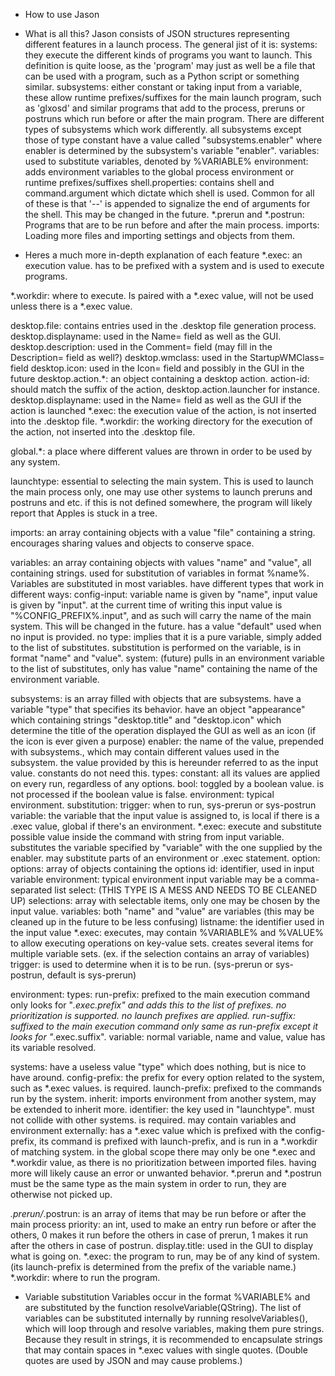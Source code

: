 - How to use Jason

 - What is all this?
 Jason consists of JSON structures representing different features in a launch process. The general jist of it is:
systems: they execute the different kinds of programs you want to launch. This definition is quite loose, as the 'program' may just as well be a file that can be used with a program, such as a Python script or something similar.
subsystems:
    either constant or taking input from a variable, these allow runtime prefixes/suffixes for the main launch program, such as 'glxosd' and similar programs that add to the process, preruns or postruns which run before or after the main program. There are different types of subsystems which work differently.
    all subsystems except those of type constant have a value called "subsystems.enabler" where enabler is determined by the subsystem's variable "enabler".
variables: used to substitute variables, denoted by %VARIABLE%
environment: adds environment variables to the global process environment or runtime prefixes/suffixes
shell.properties: contains shell and command.argument which dictate which shell is used. Common for all of these is that '--' is appended to signalize the end of arguments for the shell. This may be changed in the future.
*.prerun and *.postrun: Programs that are to be run before and after the main process.
imports: Loading more files and importing settings and objects from them.

 - Heres a much more in-depth explanation of each feature
*.exec: an execution value. has to be prefixed with a system and is used to execute programs.

*.workdir: where to execute. Is paired with a *.exec value, will not be used unless there is a *.exec value.

desktop.file: contains entries used in the .desktop file generation process.
    desktop.displayname: used in the Name= field as well as the GUI.
    desktop.description: used in the Comment= field (may fill in the Description= field as well?)
    desktop.wmclass: used in the StartupWMClass= field
    desktop.icon: used in the Icon= field and possibly in the GUI in the future
    desktop.action.*: an object containing a desktop action.
	action-id: should match the suffix of the action, desktop.action.launcher for instance.
	desktop.displayname: used in the Name= field as well as the GUI if the action is launched
	*.exec: the execution value of the action, is not inserted into the .desktop file.
	*.workdir: the working directory for the execution of the action, not inserted into the .desktop file.

global.*: a place where different values are thrown in order to be used by any system.

launchtype: essential to selecting the main system. This is used to launch the main process only, one may use other systems to launch preruns and postruns and etc. if this is not defined somewhere, the program will likely report that Apples is stuck in a tree.


imports:
    an array containing objects with a value "file" containing a string.
    encourages sharing values and objects to conserve space.

variables:
    an array containing objects with values "name" and "value", all containing strings.
    used for substitution of variables in format %name%. Variables are substituted in most variables.
    have different types that work in different ways:
	config-input:
	    variable name is given by "name", input value is given by "input". at the current time of writing this input value is "%CONFIG_PREFIX%.input", and as such will carry the name of the main system. This will be changed in the future.
	    has a value "default" used when no input is provided.
	no type:
	    implies that it is a pure variable, simply added to the list of substitutes. substitution is performed on the variable, is in format "name" and "value".
	system: (future)
	    pulls in an environment variable to the list of substitutes, only has value "name" containing the name of the environment variable.

subsystems:
	is an array filled with objects that are subsystems.
    have a variable "type" that specifies its behavior.
    have an object "appearance" which containing strings "desktop.title" and "desktop.icon" which determine the title of the operation displayed the GUI as well as an icon (if the icon is ever given a purpose)
    enabler: the name of the value, prepended with subsystems., which may contain different values used in the subsystem. the value provided by this is hereunder referred to as the input value. constants do not need this.
    types:
		constant: all its values are applied on every run, regardless of any options.
		bool: toggled by a boolean value. is not processed if the boolean value is false.
			environment: typical environment.
		substitution:
			trigger: when to run, sys-prerun or sys-postrun
			variable: the variable that the input value is assigned to, is local if there is a .exec value, global if there's an environment.
			*.exec: execute and substitute possible value inside the command with string from input variable.
			substitutes the variable specified by "variable" with the one supplied by the enabler. may substitute parts of an environment or .exec statement.
		option:
			options: array of objects containing the options
				id: identifier, used in input variable
				environment: typical environment
			input variable may be a comma-separated list
		select: (THIS TYPE IS A MESS AND NEEDS TO BE CLEANED UP)
			selections: array with selectable items, only one may be chosen by the input value.
				variables:
					both "name" and "value" are variables (this may be cleaned up in the future to be less confusing)
				listname: the identifier used in the input value
			*.exec: executes, may contain %VARIABLE% and %VALUE% to allow executing operations on key-value sets. creates several items for multiple variable sets. (ex. if the selection contains an array of variables)
			trigger: is used to determine when it is to be run. (sys-prerun or sys-postrun, default is sys-prerun)

environment:
	types:
		run-prefix: prefixed to the main execution command only
			looks for "*.exec.prefix" and adds this to the list of prefixes. no prioritization is supported. no launch prefixes are applied.
		run-suffix: suffixed to the main execution command only
			same as run-prefix except it looks for "*.exec.suffix".
		variable: normal variable, name and value, value has its variable resolved.

systems:
    have a useless value "type" which does nothing, but is nice to have around.
    config-prefix: the prefix for every option related to the system, such as *.exec values. is required.
    launch-prefix: prefixed to the commands run by the system.
    inherit: imports environment from another system, may be extended to inherit more.
    identifier: the key used in "launchtype". must not collide with other systems. is required.
    may contain variables and environment
    externally:
    	has a *.exec value which is prefixed with the config-prefix, its command is prefixed with launch-prefix, and is run in a *.workdir of matching system.
    	in the global scope there may only be one *.exec and *.workdir value, as there is no prioritization between imported files. having more will likely cause an error or unwanted behavior.
    	*.prerun and *.postrun must be the same type as the main system in order to run, they are otherwise not picked up.

*.prerun/*.postrun: is an array of items that may be run before or after the main process
	priority: an int, used to make an entry run before or after the others, 0 makes it run before the others in case of prerun, 1 makes it run after the others in case of postrun.
	display.title: used in the GUI to display what is going on.
	*.exec: the program to run, may be of any kind of system. (its launch-prefix is determined from the prefix of the variable name.)
	*.workdir: where to run the program.

 - Variable substitution
 Variables occur in the format %VARIABLE% and are substituted by the function resolveVariable(QString). The list of variables can be substituted internally by running resolveVariables(), which will loop through and resolve variables, making them pure strings.
Because they result in strings, it is recommended to encapsulate strings that may contain spaces in *.exec values with single quotes. (Double quotes are used by JSON and may cause problems.)
